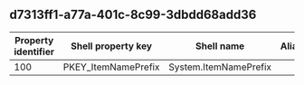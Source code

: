 ## d7313ff1-a77a-401c-8c99-3dbdd68add36

Property identifier | Shell property key | Shell name | Alias
--- | --- | --- | ---
100 | PKEY_ItemNamePrefix | System.ItemNamePrefix | 

